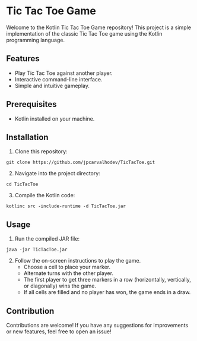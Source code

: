 # Tic Tac Toe Game

Welcome to the Kotlin Tic Tac Toe Game repository! This project is a simple implementation of the classic Tic Tac Toe game using the Kotlin programming language.

## Features

- Play Tic Tac Toe against another player.
- Interactive command-line interface.
- Simple and intuitive gameplay.

## Prerequisites

- Kotlin installed on your machine.

## Installation

1. Clone this repository:

```
git clone https://github.com/jpcarvalhodev/TicTacToe.git
```

2. Navigate into the project directory:

```
cd TicTacToe
```

3. Compile the Kotlin code:

```
kotlinc src -include-runtime -d TicTacToe.jar
```

## Usage

1. Run the compiled JAR file:

```
java -jar TicTacToe.jar
```

2. Follow the on-screen instructions to play the game.
   - Choose a cell to place your marker.
   - Alternate turns with the other player.
   - The first player to get three markers in a row (horizontally, vertically, or diagonally) wins the game.
   - If all cells are filled and no player has won, the game ends in a draw.

## Contribution

Contributions are welcome! If you have any suggestions for improvements or new features, feel free to open an issue!

